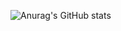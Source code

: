 ![Anurag's GitHub stats](https://github-readme-stats.vercel.app/api?username=ChooSeoyeon&show_icons=true&theme=tokyonight)
